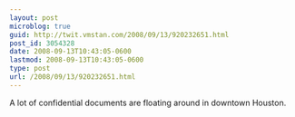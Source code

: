 ```yaml
---
layout: post
microblog: true
guid: http://twit.vmstan.com/2008/09/13/920232651.html
post_id: 3054328
date: 2008-09-13T10:43:05-0600
lastmod: 2008-09-13T10:43:05-0600
type: post
url: /2008/09/13/920232651.html
---
```

A lot of confidential documents are floating around in downtown Houston.
